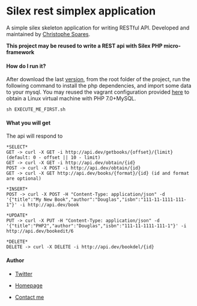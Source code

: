 # Silex rest simplex application

A simple silex skeleton application for writing RESTful API. Developed and maintained by [Christophe Soares](http://homepage.ufp.pt/~csoares).

**This project may be reused to write a REST api with Silex PHP micro-framework**

#### How do I run it?
After download the last [version](https://github.com/csoares/silexrest_template), from the root folder of the project, run the following command to install the php dependencies, and import some data to your mysql.
You may reused the vagrant configuration provided [here](https://github.com/csoares/vagrant-php7) to obtain a Linux virtual machine with PHP 7.0+MySQL.

```
sh EXECUTE_ME_FIRST.sh
```

#### What you will get
The api will respond to
```
*SELECT*
GET -> curl -X GET -i http://api.dev/getbooks/{offset}/{limit} (default: 0 - offset || 10 - limit)
GET -> curl -X GET -i http://api.dev/obtain/{id}
POST -> curl -X POST -i http://api.dev/obtain/{id}
GET -> curl -X GET http://api.dev/books/{format}/{id} (id and format are optional)

*INSERT*
POST -> curl -X POST -H "Content-Type: application/json" -d '{"title":"My New Book","author":"Douglas","isbn":"111-11-1111-111-1"}' -i http://api.dev/book

*UPDATE*
PUT -> curl -X PUT -H "Content-Type: application/json" -d '{"title":"PHP2","author":"Douglas","isbn":"111-11-1111-111-1"}' -i http://api.dev/bookedit/6

*DELETE*
DELETE -> curl -X DELETE -i http://api.dev/bookdel/{id}
```



#### Author


* [Twitter](https://twitter.com/soareschris)

* [Homepage](http://homepage.ufp.pt/~csoares)

* [Contact me](mailto:csoares@ufp.edu.pt)



